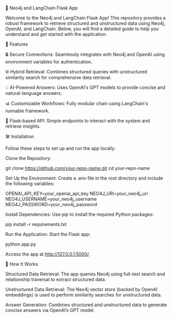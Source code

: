 🔧 Neo4j and LangChain Flask App

Welcome to the Neo4j and LangChain Flask App! This repository provides a robust framework to retrieve structured and unstructured data using Neo4j, OpenAI, and LangChain. Below, you will find a detailed guide to help you understand and get started with the application.

📖 Features

🔒 Secure Connections: Seamlessly integrates with Neo4j and OpenAI using environment variables for authentication.

🌐 Hybrid Retrieval: Combines structured queries with unstructured similarity search for comprehensive data retrieval.

💡 AI-Powered Answers: Uses OpenAI's GPT models to provide concise and natural-language answers.

📊 Customizable Workflows: Fully modular chain using LangChain's runnable framework.

🚀 Flask-based API: Simple endpoints to interact with the system and retrieve insights.

🛠️ Installation

Follow these steps to set up and run the app locally:

Clone the Repository:

git clone https://github.com/your-repo-name.git
cd your-repo-name

Set Up the Environment:
Create a .env file in the root directory and include the following variables:

OPENAI_API_KEY=your_openai_api_key
NEO4J_URI=your_neo4j_uri
NEO4J_USERNAME=your_neo4j_username
NEO4J_PASSWORD=your_neo4j_password

Install Dependencies:
Use pip to install the required Python packages:

pip install -r requirements.txt

Run the Application:
Start the Flask app:

python app.py

Access the app at http://127.0.0.1:5000/.

🌟 How It Works

Structured Data Retrieval:
The app queries Neo4j using full-text search and relationship traversal to extract structured data.

Unstructured Data Retrieval:
The Neo4j vector store (backed by OpenAI embeddings) is used to perform similarity searches for unstructured data.

Answer Generation:
Combines structured and unstructured data to generate concise answers via OpenAI’s GPT model.
